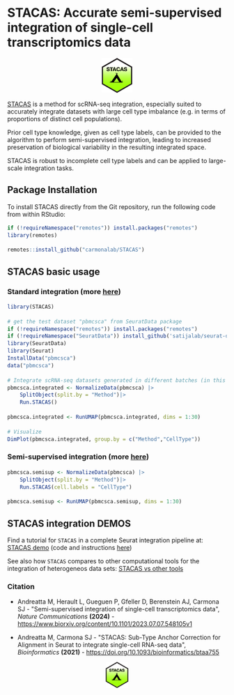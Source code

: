 # STACAS: Accurate semi-supervised integration of single-cell transcriptomics data

<p align="center">
  <img height="80" src="docs/RSticker_STACAS.png">
</p>

 [STACAS](https://github.com/carmonalab/STACAS) is a method for scRNA-seq integration, especially suited to accurately integrate datasets with large cell type imbalance (e.g. in terms of proportions of distinct cell populations).

Prior cell type knowledge, given as cell type labels, can be provided to the algorithm to perform semi-supervised integration, leading to increased preservation of biological variability in the resulting integrated space.

STACAS is robust to incomplete cell type labels and can be applied to large-scale integration tasks.

## Package Installation

To install STACAS directly from the Git repository, run the following code from within RStudio:

```r
if (!requireNamespace("remotes")) install.packages("remotes")
library(remotes)

remotes::install_github("carmonalab/STACAS")
```

## STACAS basic usage
### Standard integration (more [here](https://carmonalab.github.io/STACAS.demo/STACAS.demo.html#one-liner-stacas))
```r
library(STACAS)

# get the test dataset "pbmcsca" from SeuratData package
if (!requireNamespace("remotes")) install.packages("remotes")
if (!requireNamespace("SeuratData")) install_github('satijalab/seurat-data')
library(SeuratData)
library(Seurat)
InstallData("pbmcsca")
data("pbmcsca")

# Integrate scRNA-seq datasets generated in different batches (in this example, using different methods/technologies)
pbmcsca.integrated <- NormalizeData(pbmcsca) |>
    SplitObject(split.by = "Method")|>
    Run.STACAS()

pbmcsca.integrated <- RunUMAP(pbmcsca.integrated, dims = 1:30) 

# Visualize
DimPlot(pbmcsca.integrated, group.by = c("Method","CellType")) 
```

### Semi-supervised integration (more [here](https://carmonalab.github.io/STACAS.demo/STACAS.demo.html#semi-supervised-integration))

```r
pbmcsca.semisup <- NormalizeData(pbmcsca) |>
    SplitObject(split.by = "Method")|>
    Run.STACAS(cell.labels = "CellType")

pbmcsca.semisup <- RunUMAP(pbmcsca.semisup, dims = 1:30) 
```

## STACAS integration DEMOS

Find a tutorial for `STACAS` in a complete Seurat integration pipeline at: [STACAS demo](https://carmonalab.github.io/STACAS.demo/STACAS.demo.html) (code and instructions [here](https://github.com/carmonalab/STACAS.demo))

See also how `STACAS` compares to other computational tools for the integration of heterogeneos data sets: [STACAS vs other tools](https://carmonalab.github.io/STACAS.demo/Tcell.demo.html)


### Citation

* Andreatta M, Herault L, Gueguen P, Gfeller D, Berenstein AJ, Carmona SJ - "Semi-supervised integration of single-cell transcriptomics data", *Nature Communications* **(2024)** - https://www.biorxiv.org/content/10.1101/2023.07.07.548105v1

* Andreatta M, Carmona SJ - "STACAS: Sub-Type Anchor Correction for Alignment in Seurat to integrate single-cell RNA-seq data", *Bioinformatics* **(2021)** - https://doi.org/10.1093/bioinformatics/btaa755

<p align="center">
  <img height="60" src="docs/RSticker_STACAS.png">
</p>

